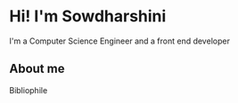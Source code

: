 # Hi! I'm Sowdharshini
I'm a Computer Science Engineer and a front end developer

## About me
Bibliophile

